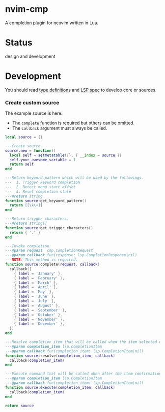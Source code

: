 # nvim-cmp

A completion plugin for neovim written in Lua.


Status
====================

design and development


Development
====================

You should read [type definitions](/lua/cmp/types) and [LSP spec](https://microsoft.github.io/language-server-protocol/specifications/specification-current/) to develop core or sources.


### Create custom source

The example source is here.

- The `complete` function is required but others can be omitted.
- The `callback` argument must always be called.

```lua
local source = {}

---Create source.
source.new = function()
  local self = setmetatable({}, { __index = source })
  self.your_awesome_variable = 1
  return self
end

---Return keyword pattern which will be used by the followings.
---  1. Trigger keyword completion
---  2. Detect menu start offset
---  3. Reset completion state
---@return string
function source:get_keyword_pattern()
  return [[\k\+]]
end

---Return trigger characters.
---@return string[]
function source:get_trigger_characters()
  return { '.' }
end

---Invoke completion.
---@param request  cmp.CompletionRequest
---@param callback fun(response: lsp.CompletionResponse|nil)
---NOTE: This method is required.
function source:complete(request, callback)
  callback({
    { label = 'January' },
    { label = 'February' },
    { label = 'March' },
    { label = 'April' },
    { label = 'May' },
    { label = 'June' },
    { label = 'July' },
    { label = 'August' },
    { label = 'September' },
    { label = 'October' },
    { label = 'November' },
    { label = 'December' },
  })
end

---Resolve completion item that will be called when the item selected or before the item confirmation.
---@param completion_item lsp.CompletionItem
---@param callback fun(completion_item: lsp.CompletionItem|nil)
function source:resolve(completion_item, callback)
  callback(completion_item)
end

---Execute command that will be called when after the item confirmation.
---@param completion_item lsp.CompletionItem
---@param callback fun(completion_item: lsp.CompletionItem|nil)
function source:execute(completion_item, callback)
  callback(completion_item)
end

return source
```

